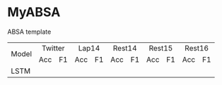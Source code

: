 # MyABSA
ABSA template

<table>
  <tr>
    <td rowspan="2">Model</td>
    <td colspan="2" style="text-align:center">Twitter</td style="text-align:center">
    <td colspan="2" style="text-align:center">Lap14</td style="text-align:center">
    <td colspan="2" style="text-align:center">Rest14</td style="text-align:center">
    <td colspan="2" style="text-align:center">Rest15</td style="text-align:center">
    <td colspan="2" style="text-align:center">Rest16</td style="text-align:center">
  </tr>
  <tr>
    <td>Acc</td>
    <td>F1</td>
    <td>Acc</td>
    <td>F1</td>
    <td>Acc</td>
    <td>F1</td>
    <td>Acc</td>
    <td>F1</td>
    <td>Acc</td>
    <td>F1</td>
  </tr>
  <tr>
    <td>LSTM</td>
    <td></td>
    <td></td>
    <td></td>
    <td></td>
    <td></td>
    <td></td>
    <td></td>
    <td></td>
    <td></td>
    <td></td>
 
</table>
